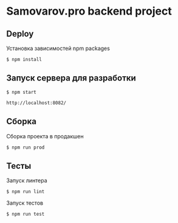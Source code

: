 Samovarov.pro backend project
=============================

Deploy
------

Установка зависимостей npm packages

    $ npm install

Запуск сервера для разработки
-----------------------------

    $ npm start

    http://localhost:8082/

Cборка
------

Сборка проекта в продакшен

    $ npm run prod

Тесты
-----

Запуск линтера

    $ npm run lint

Запуск тестов

    $ npm run test


